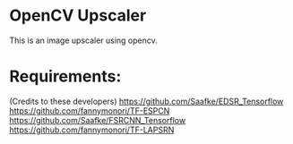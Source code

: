 # OpenCV Upscaler
This is an image upscaler using opencv.

# Requirements:
(Credits to these developers)
https://github.com/Saafke/EDSR_Tensorflow
https://github.com/fannymonori/TF-ESPCN
https://github.com/Saafke/FSRCNN_Tensorflow
https://github.com/fannymonori/TF-LAPSRN

